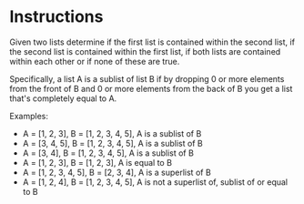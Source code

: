# Instructions

Given two lists determine if the first list is contained within the second
list, if the second list is contained within the first list, if both lists are
contained within each other or if none of these are true.

Specifically, a list A is a sublist of list B if by dropping 0 or more elements
from the front of B and 0 or more elements from the back of B you get a list
that's completely equal to A.

Examples:

- A = [1, 2, 3], B = [1, 2, 3, 4, 5], A is a sublist of B
- A = [3, 4, 5], B = [1, 2, 3, 4, 5], A is a sublist of B
- A = [3, 4], B = [1, 2, 3, 4, 5], A is a sublist of B
- A = [1, 2, 3], B = [1, 2, 3], A is equal to B
- A = [1, 2, 3, 4, 5], B = [2, 3, 4], A is a superlist of B
- A = [1, 2, 4], B = [1, 2, 3, 4, 5], A is not a superlist of, sublist of or equal to B
